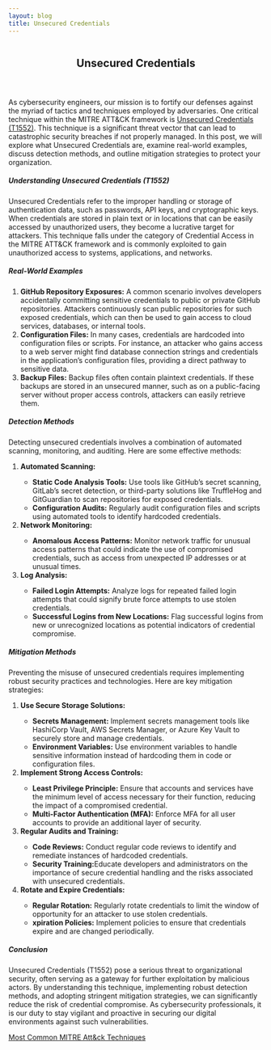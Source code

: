 ```yaml
---
layout: blog
title: Unsecured Credentials
---
```



<div id="main" class="s-content__main large-8 column">
<article class="entry">

<header class="entry__header">

<h2 class="entry__title h1">
    Unsecured Credentials
</h2>        
</header>

<div class="entry__content">

<p>As cybersecurity engineers, our mission is to fortify our defenses against the myriad of tactics and techniques employed by adversaries. One critical technique within the MITRE ATT&CK framework is <a href="https://attack.mitre.org/techniques/T1552/">Unsecured Credentials (T1552)</a>. This technique is a significant threat vector that can lead to catastrophic security breaches if not properly managed. In this post, we will explore what Unsecured Credentials are, examine real-world examples, discuss detection methods, and outline mitigation strategies to protect your organization.</p>

<h5>Understanding Unsecured Credentials (T1552)</h5>

<p>Unsecured Credentials refer to the improper handling or storage of authentication data, such as passwords, API keys, and cryptographic keys. When credentials are stored in plain text or in locations that can be easily accessed by unauthorized users, they become a lucrative target for attackers. This technique falls under the category of Credential Access in the MITRE ATT&CK framework and is commonly exploited to gain unauthorized access to systems, applications, and networks.</p>

<h5>Real-World Examples</h5>
<ol>
<li><strong>GitHub Repository Exposures:</strong> A common scenario involves developers accidentally committing sensitive credentials to public or private GitHub repositories. Attackers continuously scan public repositories for such exposed credentials, which can then be used to gain access to cloud services, databases, or internal tools.</li>

<li><strong>Configuration Files:</strong> In many cases, credentials are hardcoded into configuration files or scripts. For instance, an attacker who gains access to a web server might find database connection strings and credentials in the application’s configuration files, providing a direct pathway to sensitive data.</li>

<li><strong>Backup Files:</strong> Backup files often contain plaintext credentials. If these backups are stored in an unsecured manner, such as on a public-facing server without proper access controls, attackers can easily retrieve them.</li>
</ol>
<h5>Detection Methods</h5>

<p>Detecting unsecured credentials involves a combination of automated scanning, monitoring, and auditing. Here are some effective methods:
<ol>
<li><strong>Automated Scanning:</strong></li>
<ul>
<li><strong>Static Code Analysis Tools:</strong> Use tools like GitHub’s secret scanning, GitLab’s secret detection, or third-party solutions like TruffleHog and GitGuardian to scan repositories for exposed credentials.</li>
<li><strong>Configuration Audits:</strong> Regularly audit configuration files and scripts using automated tools to identify hardcoded credentials.</li>
</ul>
<li><strong>Network Monitoring:</strong></li>
<ul>
<li><strong>Anomalous Access Patterns:</strong> Monitor network traffic for unusual access patterns that could indicate the use of compromised credentials, such as access from unexpected IP addresses or at unusual times.</li>
</ul>
<li><strong>Log Analysis:</strong></li>
<ul>
<li><strong>Failed Login Attempts:</strong> Analyze logs for repeated failed login attempts that could signify brute force attempts to use stolen credentials.</li>
<li><strong>Successful Logins from New Locations:</strong> Flag successful logins from new or unrecognized locations as potential indicators of credential compromise.</li>
</ul>
</ol>
</p>
<h5>Mitigation Methods</h5>

<p>Preventing the misuse of unsecured credentials requires implementing robust security practices and technologies. Here are key mitigation strategies:
<ol>
<li><strong>Use Secure Storage Solutions:</strong></li>
<ul>
<li><strong>Secrets Management:</strong> Implement secrets management tools like HashiCorp Vault, AWS Secrets Manager, or Azure Key Vault to securely store and manage credentials.</li>
<li><strong>Environment Variables:</strong> Use environment variables to handle sensitive information instead of hardcoding them in code or configuration files.</li>
</ul>
<li><strong>Implement Strong Access Controls:</strong></li>
<ul>
<li><strong>Least Privilege Principle:</strong> Ensure that accounts and services have the minimum level of access necessary for their function, reducing the impact of a compromised credential.</li>
<li><strong>Multi-Factor Authentication (MFA):</strong> Enforce MFA for all user accounts to provide an additional layer of security.</li>
</ul>
<li><strong>Regular Audits and Training:</strong></li>
<ul>
<li><strong>Code Reviews:</strong> Conduct regular code reviews to identify and remediate instances of hardcoded credentials.</li>
<li><strong>Security Training:</strong>Educate developers and administrators on the importance of secure credential handling and the risks associated with unsecured credentials.</li>
</ul>
<li><strong>Rotate and Expire Credentials:</strong></li>
<ul>
<li><strong>Regular Rotation:</strong> Regularly rotate credentials to limit the window of opportunity for an attacker to use stolen credentials.</li>
<li><strong>xpiration Policies:</strong> Implement policies to ensure that credentials expire and are changed periodically.</li>
</ul>
</ol>
<h5>Conclusion</h5>

<p>Unsecured Credentials (T1552) pose a serious threat to organizational security, often serving as a gateway for further exploitation by malicious actors. By understanding this technique, implementing robust detection methods, and adopting stringent mitigation strategies, we can significantly reduce the risk of credential compromise. As cybersecurity professionals, it is our duty to stay vigilant and proactive in securing our digital environments against such vulnerabilities.</p>

<p><a href="../../03/25/MITRE_Att&ck_Intro.html">Most Common MITRE Att&ck Techniques</a></p>

</div>
</article> <!-- end entry -->

</div> <!-- end main -->  